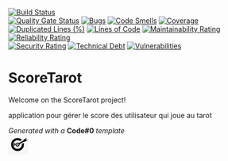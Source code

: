 [![Build Status](https://codefirst.ddns.net/api/badges/cecile.bonal/ScoreTarot/status.svg)](https://codefirst.ddns.net/cecile.bonal/ScoreTarot)  
[![Quality Gate Status](https://codefirst.ddns.net/sonar/api/project_badges/measure?project=ScoreTarot&metric=alert_status)](https://codefirst.ddns.net/sonar/dashboard?id=ScoreTarot)
[![Bugs](https://codefirst.ddns.net/sonar/api/project_badges/measure?project=ScoreTarot&metric=bugs)](https://codefirst.ddns.net/sonar/dashboard?id=ScoreTarot)
[![Code Smells](https://codefirst.ddns.net/sonar/api/project_badges/measure?project=ScoreTarot&metric=code_smells)](https://codefirst.ddns.net/sonar/dashboard?id=ScoreTarot)
[![Coverage](https://codefirst.ddns.net/sonar/api/project_badges/measure?project=ScoreTarot&metric=coverage)](https://codefirst.ddns.net/sonar/dashboard?id=ScoreTarot)  
[![Duplicated Lines (%)](https://codefirst.ddns.net/sonar/api/project_badges/measure?project=ScoreTarot&metric=duplicated_lines_density)](https://codefirst.ddns.net/sonar/dashboard?id=ScoreTarot)
[![Lines of Code](https://codefirst.ddns.net/sonar/api/project_badges/measure?project=ScoreTarot&metric=ncloc)](https://codefirst.ddns.net/sonar/dashboard?id=ScoreTarot)
[![Maintainability Rating](https://codefirst.ddns.net/sonar/api/project_badges/measure?project=ScoreTarot&metric=sqale_rating)](https://codefirst.ddns.net/sonar/dashboard?id=ScoreTarot)
[![Reliability Rating](https://codefirst.ddns.net/sonar/api/project_badges/measure?project=ScoreTarot&metric=reliability_rating)](https://codefirst.ddns.net/sonar/dashboard?id=ScoreTarot)  
[![Security Rating](https://codefirst.ddns.net/sonar/api/project_badges/measure?project=ScoreTarot&metric=security_rating)](https://codefirst.ddns.net/sonar/dashboard?id=ScoreTarot)
[![Technical Debt](https://codefirst.ddns.net/sonar/api/project_badges/measure?project=ScoreTarot&metric=sqale_index)](https://codefirst.ddns.net/sonar/dashboard?id=ScoreTarot)
[![Vulnerabilities](https://codefirst.ddns.net/sonar/api/project_badges/measure?project=ScoreTarot&metric=vulnerabilities)](https://codefirst.ddns.net/sonar/dashboard?id=ScoreTarot)  


# ScoreTarot

Welcome on the ScoreTarot project!  

application pour gérer le score des utilisateur qui joue au tarot  

_Generated with a_ **Code#0** _template_  
<img src="Documentation/doc_images/CodeFirst.png" height=40/>   
